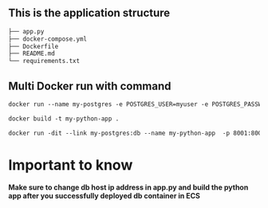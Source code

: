 ## This is the application structure

```md
├── app.py
├── docker-compose.yml
├── Dockerfile
├── README.md
└── requirements.txt
``` 

## Multi Docker run with command 

```md
docker run --name my-postgres -e POSTGRES_USER=myuser -e POSTGRES_PASSWORD=mypassword -e POSTGRES_DB=mydb -p 5432:5432 -d postgres

docker build -t my-python-app .

docker run -dit --link my-postgres:db --name my-python-app  -p 8001:8000 my-python-app
```

# Important to know

**Make sure to change db host ip address in app.py and build the python app after you successfully deployed db container in ECS**
